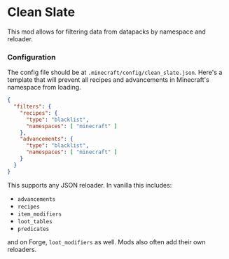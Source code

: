 # Clean Slate
This mod allows for filtering data from datapacks by namespace and reloader.

### Configuration
The config file should be at `.minecraft/config/clean_slate.json`.
Here's a template that will prevent all recipes and advancements in Minecraft's namespace from loading.
```json
{
  "filters": {
    "recipes": {
      "type": "blacklist",
      "namespaces": [ "minecraft" ]
    },
    "advancements": {
      "type": "blacklist",
      "namespaces": [ "minecraft" ]
    }
  }
}
```
This supports any JSON reloader. In vanilla this includes:
- `advancements`
- `recipes`
- `item_modifiers`
- `loot_tables`
- `predicates`

and on Forge, `loot_modifiers` as well.
Mods also often add their own reloaders.
